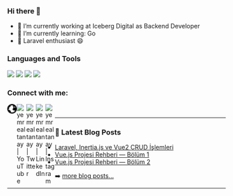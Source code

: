 ### Hi there 👋

- 🔭  I’m currently working at Iceberg Digital as Backend Developer
- 🌱 I’m currently learning: Go
- 🌱  Laravel enthusiast 😄 

### Languages and Tools
<img src="https://img.shields.io/badge/Laravel-FF2D20?style=for-the-badge&logo=laravel&logoColor=white"> <img src="https://img.shields.io/badge/Go-00ADD8?style=for-the-badge&logo=go&logoColor=white"> <img src="https://img.shields.io/badge/PHP-777BB4?style=for-the-badge&logo=php&logoColor=white"> <img src="https://img.shields.io/badge/JavaScript-323330?style=for-the-badge&logo=javascript&logoColor=F7DF1E">


### Connect with me:

[<img align="left" alt="yemrealtanay.xyz" width="22px" src="https://raw.githubusercontent.com/iconic/open-iconic/master/svg/globe.svg" />][website]
[<img align="left" alt="yemrealtanay | YouTube" width="22px" src="https://cdn.jsdelivr.net/npm/simple-icons@v3/icons/youtube.svg" />][youtube]
[<img align="left" alt="yemrealtanay | Twitter" width="22px" src="https://cdn.jsdelivr.net/npm/simple-icons@v3/icons/twitter.svg" />][twitter]
[<img align="left" alt="yemrealtanay | LinkedIn" width="22px" src="https://cdn.jsdelivr.net/npm/simple-icons@v3/icons/linkedin.svg" />][linkedin]
[<img align="left" alt="yemrealtanay | Instagram" width="22px" src="https://cdn.jsdelivr.net/npm/simple-icons@v3/icons/instagram.svg" />][instagram]

<br/>

---


### 📕 Latest Blog Posts

<!-- BLOG-POST-LIST:START -->
- [Laravel, Inertia.js ve Vue2 CRUD İşlemleri](https://medium.com/@y.emrealtanay/laravel-inertia-js-ve-vue2-crud-i%CC%87%C5%9Flemleri-80814631e38)
- [Vue.js Projesi Rehberi — Bölüm 1](https://medium.com/@y.emrealtanay/vue-js-projesi-rehberi-b%C3%B6l%C3%BCm-1-46ae84934023)
- [Vue.js Projesi Rehberi — Bölüm 2](https://medium.com/@y.emrealtanay/vue-js-projesi-rehberi-b%C3%B6l%C3%BCm-2-9882f4ec4dff)
<!-- BLOG-POST-LIST:END -->

➡️ [more blog posts...](https://medium.com/@y.emrealtanay)

---

[website]: http://yemrealtanay.xyz
[twitter]: https://twitter.com/yemrealtanay
[youtube]: https://www.youtube.com/channel/UCWqK-QuvbGh_gZ1XH7tR5pg
[instagram]: https://instagram.com/yemrealtanay
[linkedin]: https://www.linkedin.com/in/yemrealtanay



<!--
**yemrealtanay/yemrealtanay** is a ✨ _special_ ✨ repository because its `README.md` (this file) appears on your GitHub profile.

Here are some ideas to get you started:

- 🔭 I’m currently working on ...
- 🌱 I’m currently learning ...
- 👯 I’m looking to collaborate on ...
- 🤔 I’m looking for help with ...
- 💬 Ask me about ...
- 📫 How to reach me: ...
- 😄 Pronouns: ...
- ⚡ Fun fact: ...
-->
